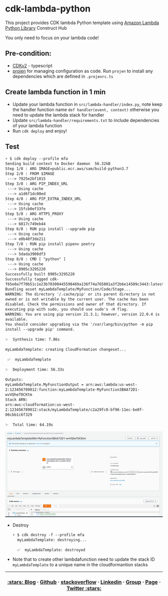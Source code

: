 # cdk-lambda-python
This project provides CDK lambda Python template using [Amazon Lambda Python Library](https://constructs.dev/packages/@aws-cdk/aws-lambda-python-alpha/v/2.20.0-alpha.0?lang=typescript) Construct Hub

You only need to focus on your lambda code!

## Pre-condition:
- [CDKv2](https://docs.aws.amazon.com/cdk/v2/guide/getting_started.html) - typescript
- [projen](https://github.com/projen/projen) for managing configuration as code. Run `projen` to install any dependencies which are defined in `.projenrc.ts`

## Create lambda function in 1 min
- Update your lambda function in `src/lambda-handler/index.py`, note keep the handler function name `def handler(event, context)` otherwise you need to update the lambda stack for handler
- Update `src/lambda-handler/requirements.txt` to include dependencies of your lambda function
- Run `cdk deploy` and enjoy!

## Test
```
⚡ $ cdk deploy --profile mfa
Sending build context to Docker daemon  56.32kB
Step 1/8 : ARG IMAGE=public.ecr.aws/sam/build-python3.7
Step 2/8 : FROM $IMAGE
 ---> 7925e2bf1015
Step 3/8 : ARG PIP_INDEX_URL
 ---> Using cache
 ---> a1d6f1dc00ed
Step 4/8 : ARG PIP_EXTRA_INDEX_URL
 ---> Using cache
 ---> 15fcb0ef33fe
Step 5/8 : ARG HTTPS_PROXY
 ---> Using cache
 ---> 6817c749eb44
Step 6/8 : RUN pip install --upgrade pip
 ---> Using cache
 ---> e0b40f3de211
Step 7/8 : RUN pip install pipenv poetry
 ---> Using cache
 ---> 5dada3908df3
Step 8/8 : CMD [ "python" ]
 ---> Using cache
 ---> 8905c3295220
Successfully built 8905c3295220
Successfully tagged cdk-f65e0a7f70b51c1e23b70300445598469a136f74a765801a3f2b6e14509c3443:latest
Bundling asset myLambdaTemplate/MyFunction/Code/Stage...
WARNING: The directory '/.cache/pip' or its parent directory is not owned or is not writable by the current user. The cache has been disabled. Check the permissions and owner of that directory. If executing pip with sudo, you should use sudo's -H flag.
WARNING: You are using pip version 21.3.1; however, version 22.0.4 is available.
You should consider upgrading via the '/var/lang/bin/python -m pip install --upgrade pip' command.

✨  Synthesis time: 7.86s

myLambdaTemplate: creating CloudFormation changeset...

 ✅  myLambdaTemplate

✨  Deployment time: 56.33s

Outputs:
myLambdaTemplate.MyFunctionOutput = arn:aws:lambda:us-west-2:123456789012:function:myLambdaTemplate-MyFunction3BAA72D1-wvVQheT0CKtm
Stack ARN:
arn:aws:cloudformation:us-west-2:123456789012:stack/myLambdaTemplate/c2a29fc0-bf96-11ec-be0f-06cbb1c6f329

✨  Total time: 64.19s
```

<img src="images/lambda.png" width=900>

- Destroy
  ```
  ⚡ $ cdk destroy -f --profile mfa
    myLambdaTemplate: destroying...

    ✅  myLambdaTemplate: destroyed
  ```

- Note that to create other lambdafunction need to update the stack ID `myLambdaTemplate` to a unique name in the cloudformantion stacks

---

<h3 align="center">
  <a href="https://dev.to/vumdao">:stars: Blog</a>
  <span> · </span>
  <a href="https://github.com/vumdao/cdk-lambda-python/">Github</a>
  <span> · </span>
  <a href="https://stackoverflow.com/users/11430272/vumdao">stackoverflow</a>
  <span> · </span>
  <a href="https://www.linkedin.com/in/vu-dao-9280ab43/">Linkedin</a>
  <span> · </span>
  <a href="https://www.linkedin.com/groups/12488649/">Group</a>
  <span> · </span>
  <a href="https://www.facebook.com/CloudOpz-104917804863956">Page</a>
  <span> · </span>
  <a href="https://twitter.com/VuDao81124667">Twitter :stars:</a>
</h3>
